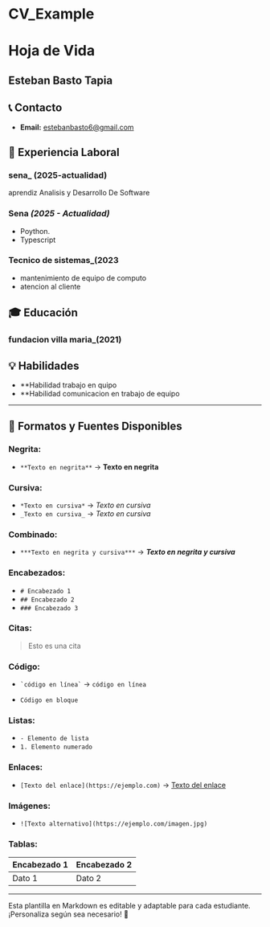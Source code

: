 # CV_Example
# Hoja de Vida

## Esteban Basto Tapia 


## 📞 Contacto
- **Email:** estebanbasto6@gmail.com
  

## 🏢 Experiencia Laboral
### **sena**_ (2025-actualidad) 
aprendiz Analisis y Desarrollo De Software
### **Sena** _(2025 - Actualidad)_
- Poython.
- Typescript

### **Tecnico de sistemas**_(2023
- mantenimiento de equipo de computo
- atencion al cliente
  

## 🎓 Educación
### **fundacion villa maria**_(2021)

## 💡 Habilidades
- **Habilidad trabajo en quipo
- **Habilidad comunicacion en trabajo de equipo 
  

---

## 🎨 Formatos y Fuentes Disponibles

### **Negrita:**
- `**Texto en negrita**` → **Texto en negrita**

### **Cursiva:**
- `*Texto en cursiva*` → *Texto en cursiva*
- `_Texto en cursiva_` → _Texto en cursiva_

### **Combinado:**
- `***Texto en negrita y cursiva***` → ***Texto en negrita y cursiva***

### **Encabezados:**
- `# Encabezado 1`
- `## Encabezado 2`
- `### Encabezado 3`

### **Citas:**
> Esto es una cita

### **Código:**
- `` `código en línea` `` → `código en línea`
- ```
  Código en bloque
  ```

### **Listas:**
- `- Elemento de lista`
- `1. Elemento numerado`

### **Enlaces:**
- `[Texto del enlace](https://ejemplo.com)` → [Texto del enlace](https://ejemplo.com)

### **Imágenes:**
- `![Texto alternativo](https://ejemplo.com/imagen.jpg)`

### **Tablas:**
| Encabezado 1 | Encabezado 2 |
|-------------|-------------|
| Dato 1     | Dato 2      |

---

Esta plantilla en Markdown es editable y adaptable para cada estudiante. ¡Personaliza según sea necesario! 🎯

